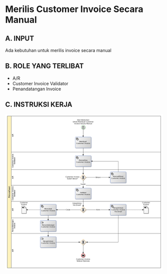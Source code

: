 # Merilis Customer Invoice Secara Manual

## <a name="input">A. INPUT</a>

Ada kebutuhan untuk merilis invoice secara manual

## <a name="role">B. ROLE YANG TERLIBAT</a>

* A/R
* Customer Invoice Validator
* Penandatangan Invoice

## <a name="instruksi">C. INSTRUKSI KERJA</a>

![](../img/membuat-customer-invoice-manual.png)
